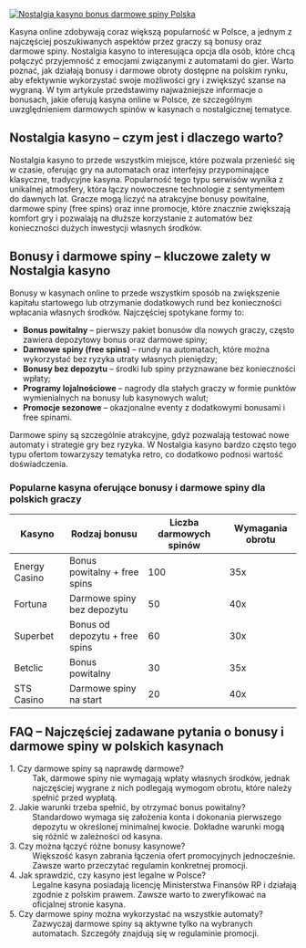 [![Nostalgia kasyno bonus darmowe spiny Polska](https://123-caf.pages.dev/gitsignup.png)](https://vrmoo.ru/Bt82HjjY)

<p>Kasyna online zdobywają coraz większą popularność w Polsce, a jednym z najczęściej poszukiwanych aspektów przez graczy są bonusy oraz darmowe spiny. Nostalgia kasyno to interesująca opcja dla osób, które chcą połączyć przyjemność z emocjami związanymi z automatami do gier. Warto poznać, jak działają bonusy i darmowe obroty dostępne na polskim rynku, aby efektywnie wykorzystać swoje możliwości gry i zwiększyć szanse na wygraną. W tym artykule przedstawimy najważniejsze informacje o bonusach, jakie oferują kasyna online w Polsce, ze szczególnym uwzględnieniem darmowych spinów w kasynach o nostalgicznej tematyce.</p>  <h2>Nostalgia kasyno – czym jest i dlaczego warto?</h2> <p>Nostalgia kasyno to przede wszystkim miejsce, które pozwala przenieść się w czasie, oferując gry na automatach oraz interfejsy przypominające klasyczne, tradycyjne kasyna. Popularność tego typu serwisów wynika z unikalnej atmosfery, która łączy nowoczesne technologie z sentymentem do dawnych lat. Gracze mogą liczyć na atrakcyjne bonusy powitalne, darmowe spiny (free spins) oraz inne promocje, które znacznie zwiększają komfort gry i pozwalają na dłuższe korzystanie z automatów bez konieczności dużych inwestycji własnych środków.</p>  <h2>Bonusy i darmowe spiny – kluczowe zalety w Nostalgia kasyno</h2> <p>Bonusy w kasynach online to przede wszystkim sposób na zwiększenie kapitału startowego lub otrzymanie dodatkowych rund bez konieczności wpłacania własnych środków. Najczęściej spotykane formy to:</p> <ul>   <li><strong>Bonus powitalny</strong> – pierwszy pakiet bonusów dla nowych graczy, często zawiera depozytowy bonus oraz darmowe spiny;</li>   <li><strong>Darmowe spiny (free spins)</strong> – rundy na automatach, które można wykorzystać bez ryzyka utraty własnych pieniędzy;</li>   <li><strong>Bonusy bez depozytu</strong> – środki lub spiny przyznawane bez konieczności wpłaty;</li>   <li><strong>Programy lojalnościowe</strong> – nagrody dla stałych graczy w formie punktów wymienialnych na bonusy lub kasynowych walut;</li>   <li><strong>Promocje sezonowe</strong> – okazjonalne eventy z dodatkowymi bonusami i free spinami.</li> </ul> <p>Darmowe spiny są szczególnie atrakcyjne, gdyż pozwalają testować nowe automaty i strategie gry bez ryzyka. W Nostalgia kasyno bardzo często tego typu ofertom towarzyszy tematyka retro, co dodatkowo podnosi wartość doświadczenia.</p>  <h3>Popularne kasyna oferujące bonusy i darmowe spiny dla polskich graczy</h3> <table>   <thead>     <tr>       <th>Kasyno</th>       <th>Rodzaj bonusu</th>       <th>Liczba darmowych spinów</th>       <th>Wymagania obrotu</th>     </tr>   </thead>   <tbody>     <tr>       <td>Energy Casino</td>       <td>Bonus powitalny + free spins</td>       <td>100</td>       <td>35x</td>     </tr>     <tr>       <td>Fortuna</td>       <td>Darmowe spiny bez depozytu</td>       <td>50</td>       <td>40x</td>     </tr>     <tr>       <td>Superbet</td>       <td>Bonus od depozytu + free spins</td>       <td>60</td>       <td>30x</td>     </tr>     <tr>       <td>Betclic</td>       <td>Bonus powitalny</td>       <td>30</td>       <td>35x</td>     </tr>     <tr>       <td>STS Casino</td>       <td>Darmowe spiny na start</td>       <td>20</td>       <td>40x</td>     </tr>   </tbody> </table>  <h2>FAQ – Najczęściej zadawane pytania o bonusy i darmowe spiny w polskich kasynach</h2> <dl>   <dt>1. Czy darmowe spiny są naprawdę darmowe?</dt>   <dd>Tak, darmowe spiny nie wymagają wpłaty własnych środków, jednak najczęściej wygrane z nich podlegają wymogom obrotu, które należy spełnić przed wypłatą.</dd>    <dt>2. Jakie warunki trzeba spełnić, by otrzymać bonus powitalny?</dt>   <dd>Standardowo wymaga się założenia konta i dokonania pierwszego depozytu w określonej minimalnej kwocie. Dokładne warunki mogą się różnić w zależności od kasyna.</dd>    <dt>3. Czy można łączyć różne bonusy kasynowe?</dt>   <dd>Większość kasyn zabrania łączenia ofert promocyjnych jednocześnie. Zawsze warto przeczytać regulamin konkretnej promocji.</dd>    <dt>4. Jak sprawdzić, czy kasyno jest legalne w Polsce?</dt>   <dd>Legalne kasyna posiadają licencję Ministerstwa Finansów RP i działają zgodnie z polskim prawem. Zawsze warto to zweryfikować na oficjalnej stronie kasyna.</dd>    <dt>5. Czy darmowe spiny można wykorzystać na wszystkie automaty?</dt>   <dd>Zazwyczaj darmowe spiny są aktywne tylko na wybranych automatach. Szczegóły znajdują się w regulaminie promocji.</dd> </dl>